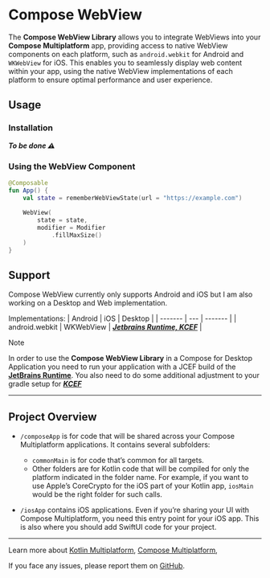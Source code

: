 # Compose WebView

The **Compose WebView Library** allows you to integrate WebViews into your **Compose Multiplatform** app, providing access to native WebView components on each platform, such as `android.webkit` for Android and `WKWebView` for iOS. This enables you to seamlessly display web content within your app, using the native WebView implementations of each platform to ensure optimal performance and user experience.

## Usage

### Installation

***To be done ⚠️***

### Using the WebView Component

```kotlin
@Composable
fun App() {
    val state = rememberWebViewState(url = "https://example.com")
  
    WebView(
        state = state,
        modifier = Modifier
            .fillMaxSize()
    )
}
```

## Support

Compose WebView currently only supports Android and iOS but I am also working on a Desktop and Web implementation.

Implementations:
| Android | iOS | Desktop |
| ------- | --- | ------- |
| android.webkit | WKWebView | [***Jetbrains Runtime, KCEF***](https://github.com/JetBrains/JetBrainsRuntime?tab=readme-ov-file#why-use-jetbrains-runtime) |

> [!NOTE]
> In order to use the **Compose WebView Library** in a Compose for Desktop Application you need to run your application with a JCEF build of the [**JetBrains Runtime**](https://github.com/JetBrains/JetBrainsRuntime). You also need to do some additional adjustment to your gradle setup for [***KCEF***](https://github.com/DatL4g/KCEF/blob/master/COMPOSE.md#flags) 

---

## Project Overview

* `/composeApp` is for code that will be shared across your Compose Multiplatform applications.
  It contains several subfolders:
  - `commonMain` is for code that’s common for all targets.
  - Other folders are for Kotlin code that will be compiled for only the platform indicated in the folder name.
    For example, if you want to use Apple’s CoreCrypto for the iOS part of your Kotlin app,
    `iosMain` would be the right folder for such calls.

* `/iosApp` contains iOS applications. Even if you’re sharing your UI with Compose Multiplatform, 
  you need this entry point for your iOS app. This is also where you should add SwiftUI code for your project.

---

Learn more about [Kotlin Multiplatform](https://www.jetbrains.com/help/kotlin-multiplatform-dev/get-started.html),
[Compose Multiplatform](https://github.com/JetBrains/compose-multiplatform/#compose-multiplatform),

If you face any issues, please report them on [GitHub](https://github.com/JetBrains/compose-multiplatform/issues).